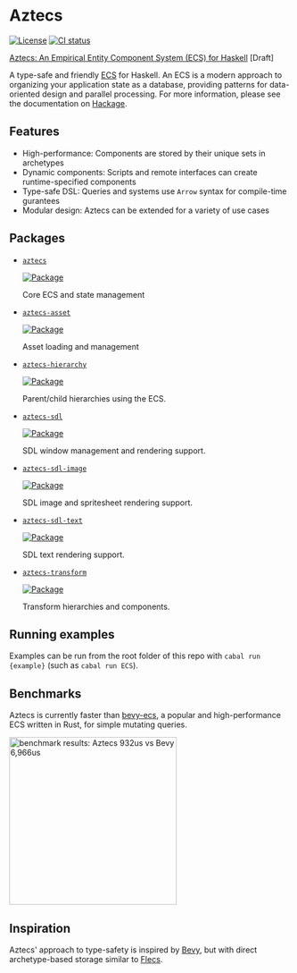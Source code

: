# Aztecs

[![License](https://img.shields.io/badge/license-BSD3-blue.svg)](https://github.com/matthunz/aztecs/blob/main/LICENSE)
[![CI status](https://github.com/matthunz/aztecs/actions/workflows/ci.yml/badge.svg)](https://github.com/matthunz/aztecs/actions)

[Aztecs: An Empirical Entity Component System (ECS) for Haskell](https://github.com/matthunz/paper) [Draft]

A type-safe and friendly [ECS](https://en.wikipedia.org/wiki/Entity_component_system) for Haskell.
An ECS is a modern approach to organizing your application state as a database,
providing patterns for data-oriented design and parallel processing.
For more information, please see the documentation on [Hackage](https://hackage.haskell.org/package/aztecs/docs/Data-Aztecs.html).

## Features

- High-performance: Components are stored by their unique sets in archetypes
- Dynamic components: Scripts and remote interfaces can create runtime-specified components
- Type-safe DSL: Queries and systems use `Arrow` syntax for compile-time gurantees
- Modular design: Aztecs can be extended for a variety of use cases

## Packages

- [`aztecs`](https://github.com/matthunz/aztecs/blob/main/packages/aztecs)

  [![Package](https://img.shields.io/hackage/v/aztecs.svg)](https://hackage.haskell.org/package/aztecs)

  Core ECS and state management

- [`aztecs-asset`](https://github.com/matthunz/aztecs/blob/main/packages/aztecs-asset)

  [![Package](https://img.shields.io/hackage/v/aztecs-asset.svg)](https://hackage.haskell.org/package/aztecs-asset)

  Asset loading and management

- [`aztecs-hierarchy`](https://github.com/matthunz/aztecs/blob/main/packages/aztecs-hierarchy)

  [![Package](https://img.shields.io/hackage/v/aztecs-hierarchy.svg)](https://hackage.haskell.org/package/aztecs-hierarchy)

  Parent/child hierarchies using the ECS.

- [`aztecs-sdl`](https://github.com/matthunz/aztecs/blob/main/packages/aztecs-sdl)

  [![Package](https://img.shields.io/hackage/v/aztecs-sdl.svg)](https://hackage.haskell.org/package/aztecs-sdl)

  SDL window management and rendering support.

- [`aztecs-sdl-image`](https://github.com/matthunz/aztecs/blob/main/packages/aztecs-sdl-image)

  [![Package](https://img.shields.io/hackage/v/aztecs-sdl-image.svg)](https://hackage.haskell.org/package/aztecs-sdl-image)

  SDL image and spritesheet rendering support.

- [`aztecs-sdl-text`](https://github.com/matthunz/aztecs/blob/main/packages/aztecs-sdl-text)

  [![Package](https://img.shields.io/hackage/v/aztecs-sdl-text.svg)](https://hackage.haskell.org/package/aztecs-sdl-text)

  SDL text rendering support.

- [`aztecs-transform`](https://github.com/matthunz/aztecs/blob/main/packages/aztecs-transform)

  [![Package](https://img.shields.io/hackage/v/aztecs-transform.svg)](https://hackage.haskell.org/package/aztecs-transform)

  Transform hierarchies and components.

## Running examples

Examples can be run from the root folder of this repo with `cabal run {example}` (such as `cabal run ECS`).

## Benchmarks

Aztecs is currently faster than [bevy-ecs](https://github.com/bevyengine/bevy/), a popular and high-performance ECS written in Rust, for simple mutating queries.

<img alt="benchmark results: Aztecs 932us vs Bevy 6,966us" width=300 src="https://github.com/user-attachments/assets/d4b52548-0d68-428b-85d6-019428ecc0d0" />

## Inspiration

Aztecs' approach to type-safety is inspired by [Bevy](https://github.com/bevyengine/bevy/),
but with direct archetype-based storage similar to [Flecs](https://github.com/SanderMertens/flecs).
